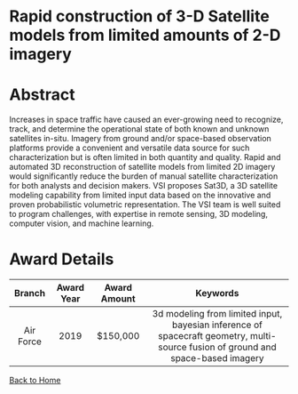 
Rapid construction of 3-D Satellite models from limited amounts of 2-D imagery
==============================================================================

# Abstract


Increases in space traffic have caused an ever-growing need to recognize, track, and determine the operational state of both known and unknown satellites in-situ. Imagery from ground and/or space-based observation platforms provide a convenient and versatile data source for such characterization but is often limited in both quantity and quality. Rapid and automated 3D reconstruction of satellite models from limited 2D imagery would significantly reduce the burden of manual satellite characterization for both analysts and decision makers. VSI proposes Sat3D, a 3D satellite modeling capability from limited input data based on the innovative and proven probabilistic volumetric representation. The VSI team is well suited to program challenges, with expertise in remote sensing, 3D modeling, computer vision, and machine learning.  

# Award Details

|Branch|Award Year|Award Amount|Keywords|
| :---: | :---: | :---: | :---: |
|Air Force|2019|$150,000|3d modeling from limited input, bayesian inference of spacecraft geometry, multi-source fusion of ground and space-based imagery|
  
  


[Back to Home](https://github.com/chrischow/dod_sbir_awards#1418)